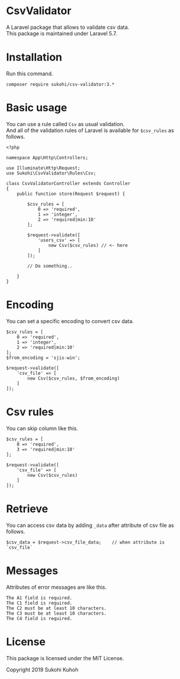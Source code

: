 # CsvValidator
A Laravel package that allows to validate csv data.  
This package is maintained under Laravel 5.7.  

# Installation

Run this command.

    composer require sukohi/csv-validator:3.*
    
# Basic usage

You can use a rule called `Csv` as usual validation.  
And all of the validation rules of Laravel is available for `$csv_rules` as follows.

    <?php
    
    namespace App\Http\Controllers;
    
    use Illuminate\Http\Request;
    use Sukohi\CsvValidator\Rules\Csv;
    
    class CsvValidatorController extends Controller
    {
        public function store(Request $request) {
    
            $csv_rules = [
                0 => 'required',
                1 => 'integer',
                2 => 'required|min:10'
            ];
    
            $request->validate([
                'users_csv' => [
                    new Csv($csv_rules) // <- here
                ]
            ]);
    
            // Do something..
    
        }
    }

# Encoding

You can set a specific encoding to convert csv data.

    $csv_rules = [
        0 => 'required',
        1 => 'integer',
        2 => 'required|min:10'
    ];
    $from_encoding = 'sjis-win';

    $request->validate([
        'csv_file' => [
            new Csv($csv_rules, $from_encoding)
        ]
    ]);

# Csv rules

You can skip column like this.

    $csv_rules = [
        0 => 'required',
        3 => 'required|min:10'
    ];

    $request->validate([
        'csv_file' => [
            new Csv($csv_rules)
        ]
    ]);

# Retrieve

You can access csv data by adding `_data` after attribute of csv file as follows.

    $csv_data = $request->csv_file_data;    // when attribute is `csv_file`

# Messages

Attributes of error messages are like this.

    The A1 field is required.
    The C1 field is required.
    The C2 must be at least 10 characters.
    The C3 must be at least 10 characters.
    The C4 field is required.

# License

This package is licensed under the MIT License.

Copyright 2019 Sukohi Kuhoh
